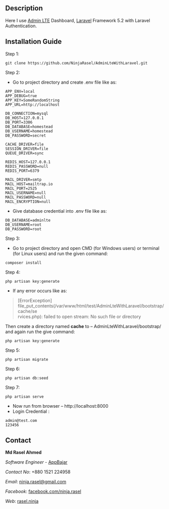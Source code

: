 ﻿## Description

Here I use [Admin LTE](https://almsaeedstudio.com/preview) Dashboard, [Laravel](https://laravel.com/) Framework 5.2 with Laravel Authentication.

## Installation Guide

Step 1:
```
git clone https://github.com/NinjaRasel/AdminLteWithLaravel.git
```
Step 2:

- Go to project directory and create .env file like as:
```
APP_ENV=local
APP_DEBUG=true
APP_KEY=SomeRandomString
APP_URL=http://localhost

DB_CONNECTION=mysql
DB_HOST=127.0.0.1
DB_PORT=3306
DB_DATABASE=homestead
DB_USERNAME=homestead
DB_PASSWORD=secret

CACHE_DRIVER=file
SESSION_DRIVER=file
QUEUE_DRIVER=sync

REDIS_HOST=127.0.0.1
REDIS_PASSWORD=null
REDIS_PORT=6379

MAIL_DRIVER=smtp
MAIL_HOST=mailtrap.io
MAIL_PORT=2525
MAIL_USERNAME=null
MAIL_PASSWORD=null
MAIL_ENCRYPTION=null
```
- Give database credential into .env file like as: 
```
DB_DATABASE=adminlte
DB_USERNAME=root
DB_PASSWORD=root
```
Step 3:

- Go to project directory and open CMD (for Windows users) or terminal (for Linux users) and run the given command:
```
composer install
```
Step 4:
```
php artisan key:generate
```
- If any error occurs like as:

> [ErrorException]                                                             
  file_put_contents(/var/www/html/test/AdminLteWithLaravel/bootstrap/cache/se  
  rvices.php): failed to open stream: No such file or directory

Then create a directory named **cache** to – AdminLteWithLaravel/bootstrap/ and again run the give command:
```
php artisan key:generate
```
 
Step 5:
```
php artisan migrate
```
Step 6:
```
php artisan db:seed
```
Step 7:
```
php artisan serve
```
- Now run from browser – http://localhost:8000
- Login Credential : 
```
admin@test.com
123456
```


## Contact

**Md Rasel Ahmed**

*Software Engineer* - [AppBajar](https://appbajar.com)

*Contact No*: +880 1521 224958

*Email*: ninja.rasel@gmail.com

*Facebook*: [facebook.com/ninja.rasel](https://facebook.com/ninja.rasel)

*Web*: [rasel.ninja](http://rasel.ninja)


